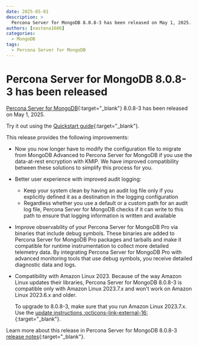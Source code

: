 ```yaml
---
date: 2025-05-01
description: >
  Percona Server for MongoDB 8.0.8-3 has been released on May 1, 2025.
authors: [nastena1606]
categories:
  - MongoDB
tags:
  - Percona Server for MongoDB
---
```


# Percona Server for MongoDB 8.0.8-3 has been released

<!-- more -->

[Percona Server for MongoDB](https://docs.percona.com/percona-server-for-mongodb/8.0/index.html){:target="_blank"} 8.0.8-3 has been released on May 1, 2025.

Try it out using the [Quickstart guide](https://docs.percona.com/percona-server-for-mongodb/8.0/install/index.html){:target="_blank"}. 

This release provides the following improvements:

* Now you now longer have to modify the configuration file to migrate from MongoDB Advanced to Percona Server for MongoDB if you use the data-at-rest encryption with KMIP. We have improved compatibility between these solutions to simplify this process for you. 

* Better user experience with improved audit logging:

    * Keep your system clean by having an audit log file only if you explicitly defined it as a destination in the logging configuration
    * Regardless whether you use a default or a custom path for an audit log file, Percona Server for MongoDB checks if it can write to this path to ensure that logging information is written and available

* Improve observability of your Percona Server for MongoDB Pro via binaries that include debug symbols. These binaries are added to Percona Server for MongoDB Pro packages and tarballs and make it compatible for runtime instrumentation to collect more detailed telemetry data. By integrating Percona Server for MongoDB Pro with advanced monitoring tools that use debug symbols, you receive detailed diagnostic data and logs.

* Compatibility with Amazon Linux 2023. Because of the way Amazon Linux updates their libraries, Percona Server for MongoDB 8.0.8-3 is compatible only with Amazon Linux 2023.7.x and won't work on Amazon Linux 2023.6.x and older. 

   To upgrade to 8.0.8-3, make sure that you run Amazon Linux 2023.7.x. Use the [update instructions :octicons-link-external-16:](https://docs.aws.amazon.com/linux/al2023/ug/updating.html){:target="_blank"}.

Learn more about this release in Percona Server for MongoDB 8.0.8-3 [release notes](https://docs.percona.com/percona-server-for-mongodb/8.0/release_notes/8.0.8-3.html){:target="_blank"}.

